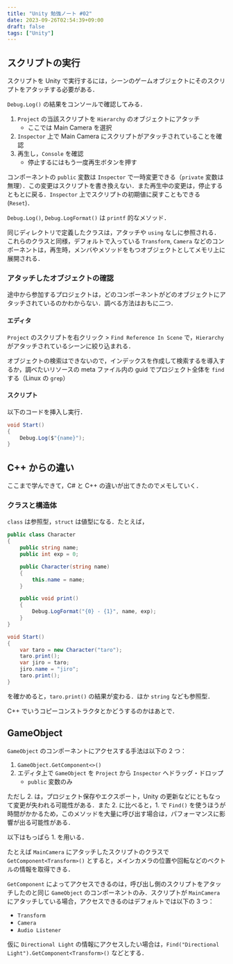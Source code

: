 ```yaml
---
title: "Unity 勉強ノート #02"
date: 2023-09-26T02:54:39+09:00
draft: false
tags: ["Unity"]
---
```


## スクリプトの実行
スクリプトを Unity で実行するには，シーンのゲームオブジェクトにそのスクリプトをアタッチする必要がある．

`Debug.Log()` の結果をコンソールで確認してみる．
1. `Project` の当該スクリプトを `Hierarchy` のオブジェクトにアタッチ
   - ここでは Main Camera を選択
2. `Inspector` 上で Main Camera にスクリプトがアタッチされていることを確認
3. 再生し，`Console` を確認
   - 停止するにはもう一度再生ボタンを押す

コンポーネントの `public` 変数は `Inspector` で一時変更できる（`private` 変数は無理）．この変更はスクリプトを書き換えない．また再生中の変更は，停止するともとに戻る．`Inspector` 上でスクリプトの初期値に戻すこともできる(`Reset`)．

`Debug.Log()`, `Debug.LogFormat()` は `printf` 的なメソッド．

同じディレクトリで定義したクラスは，アタッチや `using` なしに参照される．これらのクラスと同様，デフォルトで入っている `Transform`, `Camera` などのコンポーネントは，再生時，メンバやメソッドをもつオブジェクトとしてメモリ上に展開される．

### アタッチしたオブジェクトの確認
途中から参加するプロジェクトは，どのコンポーネントがどのオブジェクトにアタッチされているのかわからない．調べる方法はおもに二つ．

#### エディタ
`Project` のスクリプトを右クリック > `Find Reference In Scene` で，`Hierarchy` がアタッチされているシーンに絞り込まれる．

オブジェクトの検索はできないので，インデックスを作成して検索するを導入するか，調べたいリソースの meta ファイル内の guid でプロジェクト全体を `find` する（Linux の `grep`）

#### スクリプト
以下のコードを挿入し実行．
```c#
void Start()
{
    Debug.Log($"{name}");
}
```

## C++ からの違い
ここまで学んできて，C# と C++ の違いが出てきたのでメモしていく．

### クラスと構造体
`class` は参照型，`struct` は値型になる．たとえば，
```c#
public class Character
{
    public string name;
    public int exp = 0;

    public Character(string name)
    {
        this.name = name;
    }

    public void print()
    {
        Debug.LogFormat("{0} - {1}", name, exp);
    }
}

void Start()
{
    var taro = new Character("taro");
    taro.print();
    var jiro = taro;
    jiro.name = "jiro";
    taro.print();
}
```

を確かめると，`taro.print()` の結果が変わる．ほか `string` なども参照型．

C++ でいうコピーコンストラクタとかどうするのかはあとで．

## GameObject
`GameObject` のコンポーネントにアクセスする手法は以下の 2 つ：
1. `GameObject.GetComponent<>()`
2. エディタ上で `GameObject` を `Project` から `Inspector` へドラッグ・ドロップ
   - `public` 変数のみ

ただし 2. は，プロジェクト保存やエクスポート，Unity の更新などにともなって変更が失われる可能性がある．また 2. に比べると，1. で `Find()` を使うほうが時間がかかるため，このメソッドを大量に呼び出す場合は，パフォーマンスに影響が出る可能性がある．

以下はもっぱら 1. を用いる．

たとえば `MainCamera` にアタッチしたスクリプトのクラスで `GetComponent<Transform>()` とすると，メインカメラの位置や回転などのベクトルの情報を取得できる．

`GetComponent` によってアクセスできるのは，呼び出し側のスクリプトをアタッチしたのと同じ `GameObject` のコンポーネントのみ．スクリプトが `MainCamera` にアタッチしている場合，アクセスできるのはデフォルトでは以下の 3 つ：
- `Transform`
- `Camera`
- `Audio Listener`

仮に `Directional Light` の情報にアクセスしたい場合は，`Find("Directional Light").GetComponent<Transform>()` などとする．